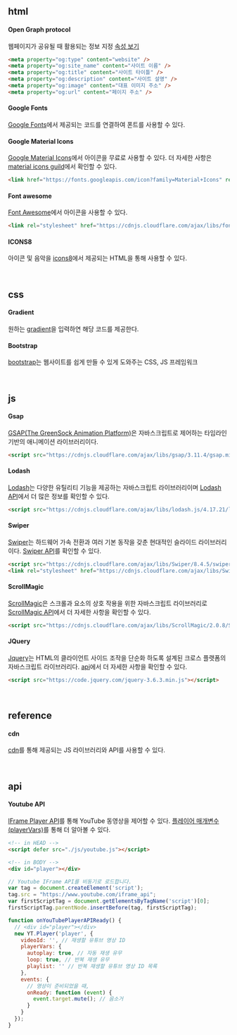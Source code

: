 ## html
#### Open Graph protocol
웹페이지가 공유될 때 활용되는 정보 지정 [속성 보기](https://ogp.me/)
```html
<meta property="og:type" content="website" />
<meta property="og:site_name" content="사이트 이름" />
<meta property="og:title" content="사이트 타이틀" />
<meta property="og:description" content="사이트 설명" />
<meta property="og:image" content="대표 이미지 주소" />
<meta property="og:url" content="페이지 주소" />
```

#### Google Fonts
[Google Fonts](https://fonts.google.com/)에서 제공되는 코드를 연결하여 폰트를 사용할 수 있다.


#### Google Material Icons
[Google Material Icons](https://material.io/resources/icons/?style=baseline)에서 아이콘을 무료로 사용할 수 있다. 더 자세한 사항은 [material icons guild](https://developers.google.com/fonts/docs/material_icons#icon_font_for_the_web)에서 확인할 수 있다.
```html
<link href="https://fonts.googleapis.com/icon?family=Material+Icons" rel="stylesheet">
```


#### Font awesome
[Font Awesome](https://fontawesome.com/)에서 아이콘을 사용할 수 있다.
```html
<link rel="stylesheet" href="https://cdnjs.cloudflare.com/ajax/libs/font-awesome/6.2.1/css/all.min.css" crossorigin="anonymous" referrerpolicy="no-referrer" />
```


#### ICONS8
아이콘 및 음악을 [icons8](https://icons8.kr/)에서 제공되는 HTML을 통해 사용할 수 있다. 

<br/>

## css

#### Gradient
원하는 [gradient](https://cssgradient.io/)을 입력하연 해당 코드를 제공한다.

#### Bootstrap
[bootstrap](https://getbootstrap.com/)는 웹사이트를 쉽게 만들 수 있게 도와주는 CSS, JS 프레임워크

<br>

## js

#### Gsap 
[GSAP(The GreenSock Animation Platform)](https://greensock.com/gsap/)은 자바스크립트로 제어하는 타임라인 기반의 애니메이션 라이브러리이다.

```html
<script src="https://cdnjs.cloudflare.com/ajax/libs/gsap/3.11.4/gsap.min.js" crossorigin="anonymous" referrerpolicy="no-referrer"></script>
```

#### Lodash

[Lodash](https://lodash.com/)는 다양한 유틸리티 기능을 제공하는 자바스크립트 라이브러리이며 [Lodash API](https://lodash.com/docs/4.17.15)에서 더 많은 정보를 확인할 수 있다.

```html
<script src="https://cdnjs.cloudflare.com/ajax/libs/lodash.js/4.17.21/lodash.min.js" crossorigin="anonymous" referrerpolicy="no-referrer"></script>
```

#### Swiper
[Swiper](https://swiperjs.com/)는 하드웨어 가속 전환과 여러 기본 동작을 갖춘 현대적인 슬라이드 라이브러리이다. [Swiper API](https://swiperjs.com/swiper-api)를 확인할 수 있다.
```html
<script src="https://cdnjs.cloudflare.com/ajax/libs/Swiper/8.4.5/swiper-bundle.min.js" crossorigin="anonymous" referrerpolicy="no-referrer"></script>
<link rel="stylesheet" href="https://cdnjs.cloudflare.com/ajax/libs/Swiper/8.4.5/swiper-bundle.css" crossorigin="anonymous" referrerpolicy="no-referrer" />
```

#### ScrollMagic

[ScrollMagic](https://github.com/janpaepke/ScrollMagic)은 스크롤과 요소의 상호 작용을 위한 자바스크립트 라이브러리로 [ScrollMagic API](http://scrollmagic.io/docs/)에서 더 자세한 사항을 확인할 수 있다.

```html
<script src="https://cdnjs.cloudflare.com/ajax/libs/ScrollMagic/2.0.8/ScrollMagic.min.js"></script>
```

#### JQuery

[Jquery](https://releases.jquery.com/)는 HTML의 클라이언트 사이드 조작을 단순화 하도록 설계된 크로스 플랫폼의 자바스크립트 라이브러리다. [api](https://api.jquery.com/)에서 더 자세한 사항을 확인할 수 있다.

```html
<script src="https://code.jquery.com/jquery-3.6.3.min.js"></script>
```



<br/>

## reference

#### cdn
[cdn](https://cdnjs.com/)를 통해 제공되는 JS 라이브러리와 API를 사용할 수 있다.


<br/>

## api
#### Youtube API

[IFrame Player API](https://developers.google.com/youtube/iframe_api_reference?hl=ko)를 통해 YouTube 동영상을 제어할 수 있다. [플레이어 매개변수(playerVars)](https://developers.google.com/youtube/player_parameters.html?playerVersion=HTML5&hl=ko#Parameters)를 통해 더 알아볼 수 있다.
```html
<!-- in HEAD -->
<script defer src="./js/youtube.js"></script>

<!-- in BODY -->
<div id="player"></div>
```

```javascript
// Youtube IFrame API를 비동기로 로드합니다.
var tag = document.createElement('script');
tag.src = "https://www.youtube.com/iframe_api";
var firstScriptTag = document.getElementsByTagName('script')[0];
firstScriptTag.parentNode.insertBefore(tag, firstScriptTag);

function onYouTubePlayerAPIReady() {
  // <div id="player"></div>
  new YT.Player('player', {
    videoId: '', // 재생할 유튜브 영상 ID
    playerVars: {
      autoplay: true, // 자동 재생 유무
      loop: true, // 반복 재생 유무
      playlist: '' // 반복 재생할 유튜브 영상 ID 목록
    },
    events: {
      // 영상이 준비되었을 때,
      onReady: function (event) {
        event.target.mute(); // 음소거
      }
    }
  });
}
```


